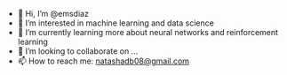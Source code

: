 - 👋 Hi, I’m @emsdiaz
- 👀 I’m interested in machine learning and data science
- 🌱 I’m currently learning more about neural networks and reinforcement learning
- 💞️ I’m looking to collaborate on ...
- 📫 How to reach me: natashadb08@gmail.com

<!---
emsdiaz/emsdiaz is a ✨ special ✨ repository because its `README.md` (this file) appears on your GitHub profile.
You can click the Preview link to take a look at your changes.
--->
